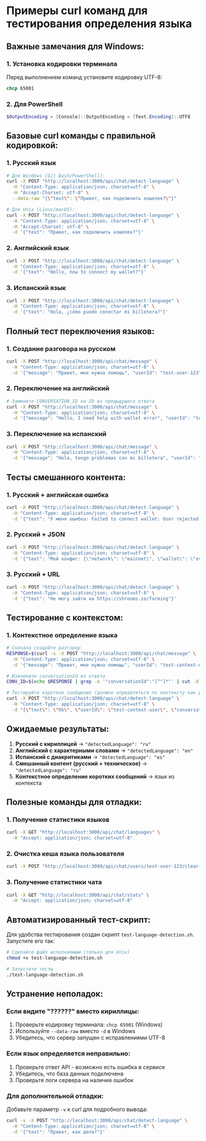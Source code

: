 # Примеры curl команд для тестирования определения языка

## Важные замечания для Windows:

### 1. Установка кодировки терминала
Перед выполнением команд установите кодировку UTF-8:
```cmd
chcp 65001
```

### 2. Для PowerShell
```powershell
$OutputEncoding = [Console]::OutputEncoding = [Text.Encoding]::UTF8
```

## Базовые curl команды с правильной кодировкой:

### 1. Русский язык
```bash
# Для Windows (Git Bash/PowerShell):
curl -X POST "http://localhost:3000/api/chat/detect-language" \
  -H "Content-Type: application/json; charset=utf-8" \
  -H "Accept-Charset: utf-8" \
  --data-raw "{\"text\": \"Привет, как подключить кошелек?\"}"

# Для Unix (Linux/macOS):
curl -X POST "http://localhost:3000/api/chat/detect-language" \
  -H "Content-Type: application/json; charset=utf-8" \
  -H "Accept-Charset: utf-8" \
  -d '{"text": "Привет, как подключить кошелек?"}'
```

### 2. Английский язык
```bash
curl -X POST "http://localhost:3000/api/chat/detect-language" \
  -H "Content-Type: application/json; charset=utf-8" \
  -d '{"text": "Hello, how to connect my wallet?"}'
```

### 3. Испанский язык
```bash
curl -X POST "http://localhost:3000/api/chat/detect-language" \
  -H "Content-Type: application/json; charset=utf-8" \
  -d '{"text": "Hola, ¿cómo puedo conectar mi billetera?"}'
```

## Полный тест переключения языков:

### 1. Создание разговора на русском
```bash
curl -X POST "http://localhost:3000/api/chat/message" \
  -H "Content-Type: application/json; charset=utf-8" \
  -d '{"message": "Привет, мне нужна помощь", "userId": "test-user-123"}'
```

### 2. Переключение на английский
```bash
# Замените CONVERSATION_ID на ID из предыдущего ответа
curl -X POST "http://localhost:3000/api/chat/message" \
  -H "Content-Type: application/json; charset=utf-8" \
  -d '{"message": "Hello, I need help with wallet error", "userId": "test-user-123", "conversationId": "CONVERSATION_ID"}'
```

### 3. Переключение на испанский  
```bash
curl -X POST "http://localhost:3000/api/chat/message" \
  -H "Content-Type: application/json; charset=utf-8" \
  -d '{"message": "Hola, tengo problemas con mi billetera", "userId": "test-user-123", "conversationId": "CONVERSATION_ID"}'
```

## Тесты смешанного контента:

### 1. Русский + английская ошибка
```bash
curl -X POST "http://localhost:3000/api/chat/detect-language" \
  -H "Content-Type: application/json; charset=utf-8" \
  -d '{"text": "У меня ошибка: Failed to connect wallet: User rejected request"}'
```

### 2. Русский + JSON
```bash
curl -X POST "http://localhost:3000/api/chat/detect-language" \
  -H "Content-Type: application/json; charset=utf-8" \
  -d '{"text": "Мой конфиг: {\"network\": \"mainnet\", \"wallet\": \"xverse\"}"}'
```

### 3. Русский + URL
```bash
curl -X POST "http://localhost:3000/api/chat/detect-language" \
  -H "Content-Type: application/json; charset=utf-8" \
  -d '{"text": "Не могу зайти на https://shrooms.io/farming"}'
```

## Тестирование с контекстом:

### 1. Контекстное определение языка
```bash
# Сначала создайте разговор
RESPONSE=$(curl -s -X POST "http://localhost:3000/api/chat/message" \
  -H "Content-Type: application/json; charset=utf-8" \
  -d '{"message": "Привет, мне нужна помощь", "userId": "test-context-user"}')

# Извлеките conversationId из ответа
CONV_ID=$(echo $RESPONSE | grep -o '"conversationId":"[^"]*"' | cut -d'"' -f4)

# Тестируйте короткое сообщение (должно определяться по контексту как русский)
curl -X POST "http://localhost:3000/api/chat/detect-language" \
  -H "Content-Type: application/json; charset=utf-8" \
  -d "{\"text\": \"Ok\", \"userId\": \"test-context-user\", \"conversationId\": \"$CONV_ID\"}"
```

## Ожидаемые результаты:

1. **Русский с кириллицей** → `"detectedLanguage": "ru"`
2. **Английский с характерными словами** → `"detectedLanguage": "en"`  
3. **Испанский с диакритиками** → `"detectedLanguage": "es"`
4. **Смешанный контент (русский + техническое)** → `"detectedLanguage": "ru"`
5. **Контекстное определение коротких сообщений** → язык из контекста

## Полезные команды для отладки:

### 1. Получение статистики языков
```bash
curl -X GET "http://localhost:3000/api/chat/languages" \
  -H "Accept: application/json; charset=utf-8"
```

### 2. Очистка кеша языка пользователя
```bash
curl -X POST "http://localhost:3000/api/chat/users/test-user-123/clear-language-cache"
```

### 3. Получение статистики чата
```bash
curl -X GET "http://localhost:3000/api/chat/stats" \
  -H "Accept: application/json; charset=utf-8"
```

## Автоматизированный тест-скрипт:

Для удобства тестирования создан скрипт `test-language-detection.sh`. Запустите его так:

```bash
# Сделайте файл исполняемым (только для Unix)
chmod +x test-language-detection.sh

# Запустите тесты
./test-language-detection.sh
```

## Устранение неполадок:

### Если видите "??????" вместо кириллицы:
1. Проверьте кодировку терминала: `chcp 65001` (Windows)
2. Используйте `--data-raw` вместо `-d` в Windows
3. Убедитесь, что сервер запущен с исправлениями UTF-8

### Если язык определяется неправильно:
1. Проверьте ответ API - возможно есть ошибка в сервисе
2. Убедитесь, что база данных подключена
3. Проверьте логи сервера на наличие ошибок

### Для дополнительной отладки:
Добавьте параметр `-v` к curl для подробного вывода:
```bash
curl -v -X POST "http://localhost:3000/api/chat/detect-language" \
  -H "Content-Type: application/json; charset=utf-8" \
  -d '{"text": "Привет, как дела?"}'
```